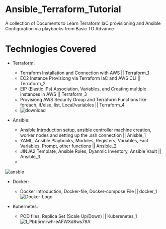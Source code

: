 # Ansible_Terraform_Tutorial
A collection of Documents to Learn Terraform IaC provisioning and Ansible Configuration via playbooks from Basic TO Advance

# Technlogies Covered
- Terraform:
  * Terraform Installation and Connection with AWS  || Terraform_1
  * EC2 Instance Provisiong via Terraform IaC and AWS CLI  || Terraform_2
  * EIP (Elastic IPs) Association, Variables, and Creating multiple instances in AWS || Terraform_3
  * Provisiong AWS Security Group and Terraform Functions like foreach, if/else, list, Local/variables || Terraform_4
  * 
    ![download](https://github.com/akshitmittal20/Ansible_Terraform_Tutorial/assets/63283989/49df6a2f-c165-4a28-9977-34dfc25b1578)

 
- Ansible:
  * Ansible Introduction setup, ansible controller machine creation, worker nodes and setting up the .ssh connection  || Anisble_1
  * YAML, Ansible Playbooks, Modules, Registers, Variables, Fact Variables, Prompt, other functions  || Ansible_2
  * JINJA2 Template, Ansible Roles, Dyanmic Inventory, Ansible Vault || Ansible_3
  * 
![ansble](https://github.com/akshitmittal20/Ansible_Terraform_Tutorial/assets/63283989/640bcb1d-8b0f-4059-b8b3-e455bfcfecd3)

 
- Docker:
  * Docker Introduction, Docker-file, Docker-compose File  || docker_1
![Docker-Logo](https://github.com/akshitmittal20/Ansible_Terraform_Tutorial/assets/63283989/b9725af4-5317-495c-a8ed-e64036a2ebd6)

- Kubernetes:
  * POD files, Replica Set (Scale Up/Down)  || Kuberenetes_1
    ![1_Pbb5rmrwh-eAFWXd8ws79A](https://github.com/akshitmittal20/Ansible_Terraform_Tutorial/assets/63283989/d10b6bff-92dc-45c4-a9a0-8756b0008efa)

